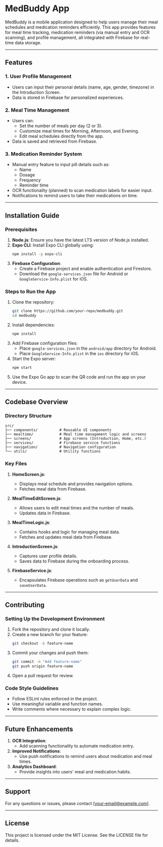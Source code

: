 # MedBuddy App

MedBuddy is a mobile application designed to help users manage their meal schedules and medication reminders efficiently. This app provides features for meal time tracking, medication reminders (via manual entry and OCR scanning), and profile management, all integrated with Firebase for real-time data storage.

---

## Features

### 1. **User Profile Management**
- Users can input their personal details (name, age, gender, timezone) in the Introduction Screen.
- Data is stored in Firebase for personalized experiences.

### 2. **Meal Time Management**
- Users can:
  - Set the number of meals per day (2 or 3).
  - Customize meal times for Morning, Afternoon, and Evening.
  - Edit meal schedules directly from the app.
- Data is saved and retrieved from Firebase.

### 3. **Medication Reminder System**
- Manual entry feature to input pill details such as:
  - Name
  - Dosage
  - Frequency
  - Reminder time
- OCR functionality (planned) to scan medication labels for easier input.
- Notifications to remind users to take their medications on time.

---

## Installation Guide

### Prerequisites
1. **Node.js**: Ensure you have the latest LTS version of Node.js installed.
2. **Expo CLI**: Install Expo CLI globally using:
   ```bash
   npm install -g expo-cli
   ```
3. **Firebase Configuration**:
   - Create a Firebase project and enable authentication and Firestore.
   - Download the `google-services.json` file for Android or `GoogleService-Info.plist` for iOS.

### Steps to Run the App
1. Clone the repository:
   ```bash
   git clone https://github.com/your-repo/medbuddy.git
   cd medbuddy
   ```
2. Install dependencies:
   ```bash
   npm install
   ```
3. Add Firebase configuration files:
   - Place `google-services.json` in the `android/app` directory for Android.
   - Place `GoogleService-Info.plist` in the `ios` directory for iOS.
4. Start the Expo server:
   ```bash
   npm start
   ```
5. Use the Expo Go app to scan the QR code and run the app on your device.

---

## Codebase Overview

### Directory Structure
```
src/
├── components/          # Reusable UI components
├── mealtime/            # Meal time management logic and screens
├── screens/             # App screens (Introduction, Home, etc.)
├── services/            # Firebase service functions
├── navigation/          # Navigation configuration
└── utils/               # Utility functions
```

### Key Files
1. **HomeScreen.js**:
   - Displays meal schedule and provides navigation options.
   - Fetches meal data from Firebase.

2. **MealTimeEditScreen.js**:
   - Allows users to edit meal times and the number of meals.
   - Updates data in Firebase.

3. **MealTimeLogic.js**:
   - Contains hooks and logic for managing meal data.
   - Fetches and updates meal data from Firebase.

4. **IntroductionScreen.js**:
   - Captures user profile details.
   - Saves data to Firebase during the onboarding process.

5. **FirebaseService.js**:
   - Encapsulates Firebase operations such as `getUserData` and `saveUserData`.

---

## Contributing

### Setting Up the Development Environment
1. Fork the repository and clone it locally.
2. Create a new branch for your feature:
   ```bash
   git checkout -b feature-name
   ```
3. Commit your changes and push them:
   ```bash
   git commit -m "Add feature-name"
   git push origin feature-name
   ```
4. Open a pull request for review.

### Code Style Guidelines
- Follow ESLint rules enforced in the project.
- Use meaningful variable and function names.
- Write comments where necessary to explain complex logic.

---

## Future Enhancements
1. **OCR Integration**:
   - Add scanning functionality to automate medication entry.
2. **Improved Notifications**:
   - Use push notifications to remind users about medication and meal times.
3. **Analytics Dashboard**:
   - Provide insights into users' meal and medication habits.

---

## Support
For any questions or issues, please contact [your-email@example.com].

---

## License
This project is licensed under the MIT License. See the LICENSE file for details.



